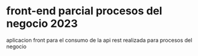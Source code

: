 # front-end parcial procesos del negocio 2023
aplicacion front para el consumo de la api rest realizada para procesos del negocio
